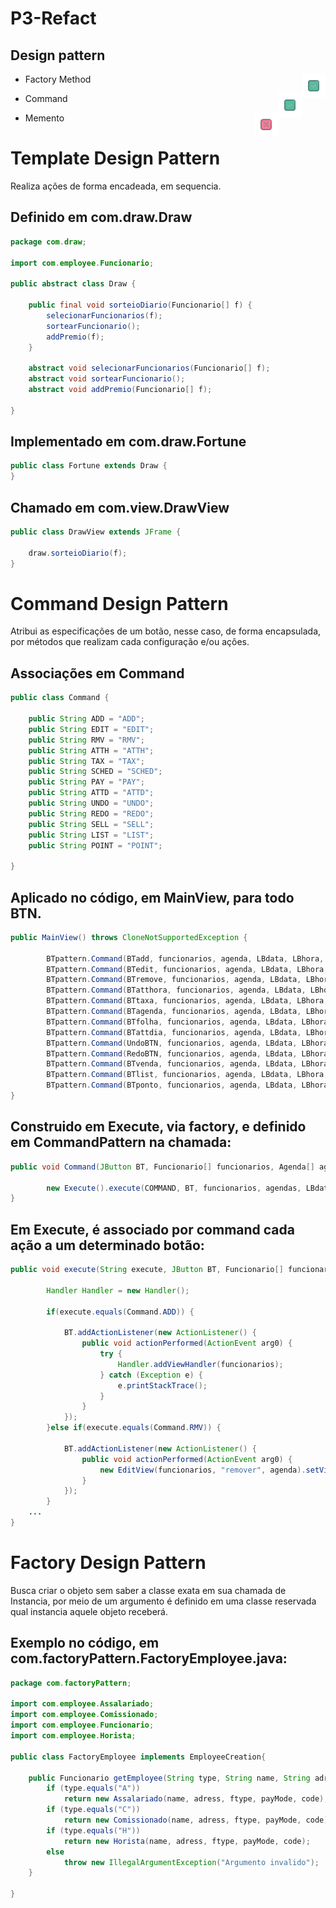 # P3-Refact

## Design pattern

- Factory Method <img src="icon/iconS.png" align = "right" >

- Command <img src="icon/iconS.png" align = "right" >

- Memento <img src="icon/iconN.png" align = "right" >

# Template Design Pattern
Realiza ações de forma encadeada, em sequencia.

## Definido em com.draw.Draw
```java
package com.draw;

import com.employee.Funcionario;

public abstract class Draw {

	public final void sorteioDiario(Funcionario[] f) {
		selecionarFuncionarios(f);
		sortearFuncionario(); 
		addPremio(f);
	}

	abstract void selecionarFuncionarios(Funcionario[] f);
	abstract void sortearFuncionario();
	abstract void addPremio(Funcionario[] f);

}
```
## Implementado em com.draw.Fortune
```java
public class Fortune extends Draw {
}
```
## Chamado em com.view.DrawView
```java
public class DrawView extends JFrame {

	draw.sorteioDiario(f);	
}
```


# Command Design Pattern
Atribui as especificações de um botão, nesse caso, de forma encapsulada, por métodos que realizam cada configuração e/ou ações.

## Associações em Command

```java
public class Command {
	
	public String ADD = "ADD";
	public String EDIT = "EDIT";
	public String RMV = "RMV";
	public String ATTH = "ATTH";
	public String TAX = "TAX";
	public String SCHED = "SCHED";
	public String PAY = "PAY";
	public String ATTD = "ATTD";
	public String UNDO = "UNDO";
	public String REDO = "REDO";
	public String SELL = "SELL";
	public String LIST = "LIST";
	public String POINT = "POINT";
	
}

```

## Aplicado no código, em MainView, para todo BTN.

```java
public MainView() throws CloneNotSupportedException {

		BTpattern.Command(BTadd, funcionarios, agenda, LBdata, LBhora, "ADD");
		BTpattern.Command(BTedit, funcionarios, agenda, LBdata, LBhora, "EDIT");
		BTpattern.Command(BTremove, funcionarios, agenda, LBdata, LBhora, "RMV");
		BTpattern.Command(BTatthora, funcionarios, agenda, LBdata, LBhora, "ATTH");
		BTpattern.Command(BTtaxa, funcionarios, agenda, LBdata, LBhora, "TAX");
		BTpattern.Command(BTagenda, funcionarios, agenda, LBdata, LBhora, "SCHED");
		BTpattern.Command(BTfolha, funcionarios, agenda, LBdata, LBhora, "PAY");
		BTpattern.Command(BTattdia, funcionarios, agenda, LBdata, LBhora, "ATTD");
		BTpattern.Command(UndoBTN, funcionarios, agenda, LBdata, LBhora, "UNDO");
		BTpattern.Command(RedoBTN, funcionarios, agenda, LBdata, LBhora, "REDO");
		BTpattern.Command(BTvenda, funcionarios, agenda, LBdata, LBhora, "SELL");
		BTpattern.Command(BTlist, funcionarios, agenda, LBdata, LBhora, "LIST");
		BTpattern.Command(BTponto, funcionarios, agenda, LBdata, LBhora, "POINT");
}
```

## Construido em Execute, via factory, e definido em CommandPattern na chamada:
```java
public void Command(JButton BT, Funcionario[] funcionarios, Agenda[] agendas, JLabel LBdata, JLabel LBhora, String COMMAND) {
		
		new Execute().execute(COMMAND, BT, funcionarios, agendas, LBdata, LBhora);
}
```

## Em Execute, é associado por command cada ação a um determinado botão:

```java
public void execute(String execute, JButton BT, Funcionario[] funcionarios, Agenda[] agenda, JLabel LBdata, JLabel LBhora) {

		Handler Handler = new Handler();

		if(execute.equals(Command.ADD)) {

			BT.addActionListener(new ActionListener() {
				public void actionPerformed(ActionEvent arg0) {
					try {
						Handler.addViewHandler(funcionarios);
					} catch (Exception e) {
						e.printStackTrace();
					}   
				}
			});
		}else if(execute.equals(Command.RMV)) {

			BT.addActionListener(new ActionListener() {
				public void actionPerformed(ActionEvent arg0) {
					new EditView(funcionarios, "remover", agenda).setVisible(true);
				}
			});
		}
	...
}
```

# Factory Design Pattern
Busca criar o objeto sem saber a classe exata em sua chamada de Instancia, por meio de um argumento é definido em uma classe reservada qual instancia aquele objeto receberá.

## Exemplo no código, em com.factoryPattern.FactoryEmployee.java:

```java
package com.factoryPattern;

import com.employee.Assalariado;
import com.employee.Comissionado;
import com.employee.Funcionario;
import com.employee.Horista;

public class FactoryEmployee implements EmployeeCreation{

    public Funcionario getEmployee(String type, String name, String adress, String ftype, String payMode, String code) throws Exception {
        if (type.equals("A")) 
            return new Assalariado(name, adress, ftype, payMode, code);
        if (type.equals("C"))
        	return new Comissionado(name, adress, ftype, payMode, code);
        if (type.equals("H"))
        	return new Horista(name, adress, ftype, payMode, code);
        else 
        	throw new IllegalArgumentException("Argumento invalido");
    }	
   
}
```

<!--
## View

- DetailView <img src="icon/iconS.png" align = "right" >

- MainView <img src="icon/iconS.png" align = "right" >

- PayView <img src="icon/iconS.png" align = "right" >

- SellView <img src="icon/iconS.png" align = "right" >

- ListView <img src="icon/iconN.png" align = "right" >

- EditView <img src="icon/iconN.png" align = "right" >

## Employee

- FactoryEmployee - SignUP <img src="icon/iconN.png" align = "right" >

## Schedule

- Schedule - SignUP <img src="icon/iconN.png" align = "right" >
-->
